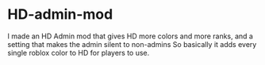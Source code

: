 # HD-admin-mod
I made an HD Admin mod that gives HD more colors and more ranks, and a setting that makes the admin silent to non-admins
So basically it adds every single roblox color to HD for players to use.
